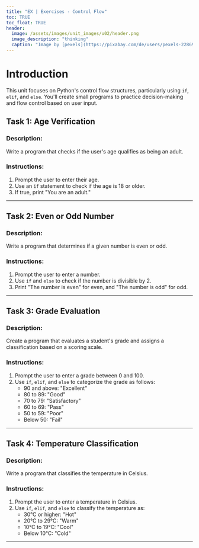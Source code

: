 ```yaml
---
title: "EX | Exercises - Control Flow"
toc: TRUE
toc_float: TRUE
header:
  image: /assets/images/unit_images/u02/header.png
  image_description: "thinking"
  caption: "Image by [pexels](https://pixabay.com/de/users/pexels-2286921/?utm_source=link-attribution&utm_medium=referral&utm_campaign=image&utm_content=1559046) [from pixabay](https://pixabay.com/de/?utm_source=link-attribution&utm_medium=referral&utm_campaign=image&utm_content=1559046)"
---
```


# Introduction

This unit focuses on Python's control flow structures, particularly using `if`, `elif`, and `else`. You'll create small programs to practice decision-making and flow control based on user input.

## Task 1: Age Verification

### Description:
Write a program that checks if the user's age qualifies as being an adult.

### Instructions:
1. Prompt the user to enter their age.
2. Use an `if` statement to check if the age is 18 or older.
3. If true, print "You are an adult."

---

## Task 2: Even or Odd Number

### Description:
Write a program that determines if a given number is even or odd.

### Instructions:
1. Prompt the user to enter a number.
2. Use `if` and `else` to check if the number is divisible by 2.
3. Print "The number is even" for even, and "The number is odd" for odd.

---

## Task 3: Grade Evaluation

### Description:
Create a program that evaluates a student's grade and assigns a classification based on a scoring scale.

### Instructions:
1. Prompt the user to enter a grade between 0 and 100.
2. Use `if`, `elif`, and `else` to categorize the grade as follows:
   - 90 and above: "Excellent"
   - 80 to 89: "Good"
   - 70 to 79: "Satisfactory"
   - 60 to 69: "Pass"
   - 50 to 59: "Poor"
   - Below 50: "Fail"

---

## Task 4: Temperature Classification

### Description:
Write a program that classifies the temperature in Celsius.

### Instructions:
1. Prompt the user to enter a temperature in Celsius.
2. Use `if`, `elif`, and `else` to classify the temperature as:
   - 30°C or higher: "Hot"
   - 20°C to 29°C: "Warm"
   - 10°C to 19°C: "Cool"
   - Below 10°C: "Cold"

---